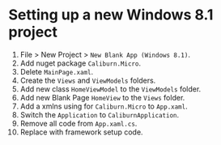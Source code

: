 # Setting up a new Windows 8.1 project

1. File > New Project > `New Blank App (Windows 8.1)`.
2. Add nuget package `Caliburn.Micro`.
3. Delete `MainPage.xaml`.
4. Create the `Views` and `ViewModels` folders.
5. Add new class `HomeViewModel` to the `ViewModels` folder.
6. Add new Blank Page `HomeView` to the `Views` folder.
7. Add a xmlns using for `Caliburn.Micro` to `App.xaml`.
8. Switch the `Application` to `CaliburnApplication`.
9. Remove all code from `App.xaml.cs`.
10. Replace with framework setup code.